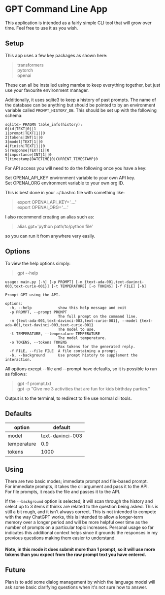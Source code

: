 # GPT Command Line App

This application is intended as a fairly simple CLI tool that will grow over time. Feel free to use it as you wish.


## Setup

This app uses a few key packages as shown here:
> transformers<br>
> pytorch<br>
> openai<br>

These can all be installed using mamba to keep everything together, but just use your favourite environment manager.<br>

Additionally, it uses sqlite3 to keep a history of past prompts. The name of the database can be anything but should be 
pointed to by an environment variable called `PROMPT_HISTORY_DB`. This should be set up with the following schema:<br>
```
sqlite> PRAGMA table_info(history);
0|id|TEXT|0||1
1|prompt|TEXT|1||0
2|tokens|INT|1||0
3|model|TEXT|1||0
4|finish|TEXT|1||0
5|response|TEXT|1||0
6|importance|INT|1||0
7|timestamp|DATETIME|0|CURRENT_TIMESTAMP|0
```

For API access you will need to do the following once you have a key:<br>

Set OPENAI_API_KEY environment variable to your own API key.<br>
Set OPENAI_ORG environment variable to your own org ID.

This is best done in your ~/.bashrc file with something like:
> export OPENAI_API_KEY='....'<br>
> export OPENAI_ORG='....'

I also recommend creating an alias such as:
> alias gpt='python path/to/python file'

so you can run it from anywhere very easily. 

## Options
To view the help options simply:
> gpt --help
```
usage: main.py [-h] [-p PROMPT] [-m {text-ada-001,text-davinci-003,text-curie-001}] [-t TEMPERATURE] [-o TOKENS] [-f FILE] [-b]

Prompt GPT using the API.

options:
  -h, --help            show this help message and exit
  -p PROMPT, --prompt PROMPT
                        The full prompt on the command line.
  -m {text-ada-001,text-davinci-003,text-curie-001}, --model {text-ada-001,text-davinci-003,text-curie-001}
                        The model to use.
  -t TEMPERATURE, --temperature TEMPERATURE
                        The model temperature.
  -o TOKENS, --tokens TOKENS
                        Max tokens for the generated reply.
  -f FILE, --file FILE  A file containing a prompt.
  -b, --background      Use prompt history to supplement the interaction.
```

All options except --file and --prompt have defaults, so it is possible to run as follows:
> gpt -f prompt.txt<br>
> gpt -p "Give me 3 activities that are fun for kids birthday parties."

Output is to the terminal, to redirect to file use normal cli tools.

## Defaults

| option      | default          |
|-------------|------------------|
| model       | text-davinci-003 |
| temperature | 0.9              |
| tokens      | 1000             |


## Using
There are two basic modes; immediate prompt and file-based prompt.<br>
For immediate prompts, it takes the cli argument and pass it to the API.<br>
For file prompts, it reads the file and passes it to the API.

If the `--background` option is selected, it will scan through the history and select up to 3 items it thinks are 
related to the question being asked. This is still a bit rough, and it isn't always correct. This is not intended to 
compete with the way ChatGPT works, this is intended to allow a longer-term memory over a longer period and will be 
more helpful over time as the number of prompts on a particular topic increases. Personal usage so far indicates this 
additional context helps since it grounds the responses in my previous questions making them easier to understand.

#### Note, in this mode it does submit more than 1 prompt, so it will use more tokens than you expect from the raw prompt text you have entered.


## Future
Plan is to add some dialog management by which the language model will ask some basic clarifying questions when it's not sure 
how to answer. 

